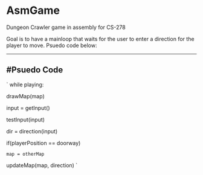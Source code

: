 
# AsmGame
Dungeon Crawler game in assembly for CS-278 

Goal is to have a mainloop that waits for the user to enter a direction for the player 
to move. Psuedo code below:

-----------
#Psuedo Code
-----------
`
while playing:

  drawMap(map)

  input = getInput()
  
  testInput(input)
  
  dir = direction(input)
  
  if(playerPosition == doorway)
  
    map = otherMap    
  
  updateMap(map, direction)
`
